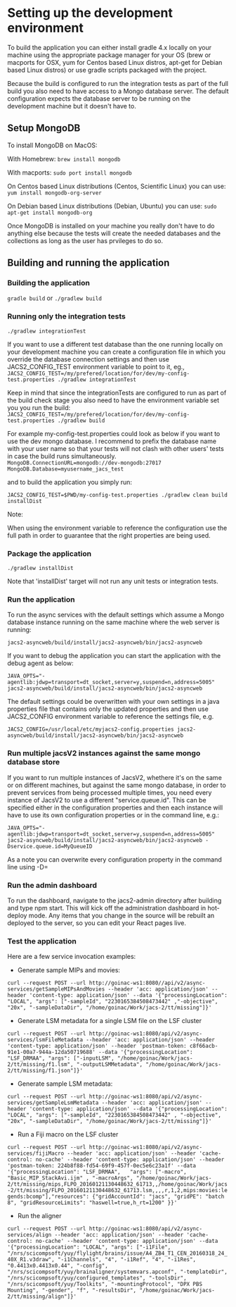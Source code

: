 # Setting up the development environment

To build the application you can either install gradle 4.x locally on your machine using the appropriate package manager for your OS
(brew or macports for OSX, yum for Centos based Linux distros, apt-get for Debian based Linux distros) or use gradle scripts packaged
with the project.

Because the build is configured to run the integration tests as part of the full build you also need to have access to a Mongo
database server. The default configuration expects the database server to be running on the development machine but it doesn't have to.

## Setup MongoDB

To install MongoDB on MacOS:

With Homebrew:
`brew install mongodb`

With macports:
`sudo port install mongodb`

On Centos based Linux distributions (Centos, Scientific Linux) you can use:
`yum install mongodb-org-server`

On Debian based Linux distributions (Debian, Ubuntu) you can use:
`sudo apt-get install mongodb-org`

Once MongoDB is installed on your machine you really don't have to do anything else because the tests will create the needed databases and
the collections as long as the user has prvileges to do so.

## Building and running the application

### Building the application

`gradle build`
or
`./gradlew build`

### Running only the integration tests

`./gradlew integrationTest`

If you want to use a different test database than the one running locally on your development machine you can create a configuration file
in which you override the database connection settings and then use JACS2_CONFIG_TEST environment variable to point to it, eg.,
`JACS2_CONFIG_TEST=/my/prefered/location/for/dev/my-config-test.properties ./gradlew integrationTest`

Keep in mind that since the integrationTests are configured to run as part of the build check stage you also need to have the environment variable
set you you run the build:
`JACS2_CONFIG_TEST=/my/prefered/location/for/dev/my-config-test.properties ./gradlew build`

For example my-config-test.properties could look as below if you want to use the dev mongo database. I recommend to prefix the database name with your
user name so that your tests will not clash with other users' tests in case the build runs simultaneously.
`
MongoDB.ConnectionURL=mongodb://dev-mongodb:27017
MongoDB.Database=myusername_jacs_test
`

and to build the application you simply run:

`JACS2_CONFIG_TEST=$PWD/my-config-test.properties ./gradlew clean build installDist`

Note:

When using the environment variable to reference the configuration use the full path in order to guarantee that the right properties are being used.

### Package the application

`./gradlew installDist`

Note that 'installDist' target will not run any unit tests or integration tests.

### Run the application

To run the async services with the default settings which assume a Mongo database instance running on the same machine where the web server is running:

`jacs2-asyncweb/build/install/jacs2-asyncweb/bin/jacs2-asyncweb`

If you want to debug the application you can start the application with the debug agent as below:

`JAVA_OPTS="-agentlib:jdwp=transport=dt_socket,server=y,suspend=n,address=5005" jacs2-asyncweb/build/install/jacs2-asyncweb/bin/jacs2-asyncweb`

The default settings could be overwritten with your own settings in a java properties file that contains only the updated properties
and then use JACS2_CONFIG environment variable to reference the settings file, e.g.

`JACS2_CONFIG=/usr/local/etc/myjacs2-config.properties jacs2-asyncweb/build/install/jacs2-asyncweb/bin/jacs2-asyncweb`

### Run multiple jacsV2 instances against the same mongo database store

If you want to run multiple instances of JacsV2, whethere it's on the same or on different machines, but against the same mongo database, in order to prevent
services from being processed multiple times, you need every instance of JacsV2 to use a different "service.queue.id". This can be specified either in the configuration
properties and then each instance will have to use its own configuration properties or in the command line, e.g.:

`JAVA_OPTS="-agentlib:jdwp=transport=dt_socket,server=y,suspend=n,address=5005" jacs2-asyncweb/build/install/jacs2-asyncweb/bin/jacs2-asyncweb -Dservice.queue.id=MyQueueID`

As a note you can overwrite every configuration property in the command line using -D<propertyName>=<value>

### Run the admin dashboard

To run the dashboard, navigate to the jacs2-admin directory after building and type npm start.  This will kick off the administration dashboard in hot-deploy mode.
Any items that you change in the source will be rebuilt an deployed to the server, so you can edit your React pages live.

### Test the application

Here are a few service invocation examples:

* Generate sample MIPs and movies:

`
curl --request POST --url http://goinac-ws1:8080//api/v2/async-services/getSampleMIPsAndMovies --header 'acc: application/json' --header 'content-type: application/json' --data '{"processingLocation": "LOCAL", "args": ["-sampleId", "2230165384508473442" ,"-objective", "20x", "-sampleDataDir", "/home/goinac/Work/jacs-2/tt/missing"]}'
`

* Generate LSM metadata for a single LSM file on the LSF cluster

`
curl --request POST --url http://goinac-ws1:8080/api/v2/async-services/lsmFileMetadata --header 'acc: application/json' --header 'content-type: application/json' --header 'postman-token: c8f66acb-91e1-00a7-944a-12da50719688' --data '{"processingLocation": "LSF_DRMAA", "args": ["-inputLSM", "/home/goinac/Work/jacs-2/tt/missing/f1.lsm", "-outputLSMMetadata", "/home/goinac/Work/jacs-2/tt/missing/f1.json"]}'
`

* Generate sample LSM metadata:

`
curl --request POST --url http://goinac-ws1:8080/api/v2/async-services/getSampleLsmMetadata --header 'acc: application/json' --header 'content-type: application/json' --data '{"processingLocation": "LOCAL", "args": ["-sampleId", "2230165384508473442" , "-objective", "20x", "-sampleDataDir", "/home/goinac/Work/jacs-2/tt/missing"]}'
`

* Run a Fiji macro on the LSF cluster

`
curl --request POST --url http://goinac-ws1:8080/api/v2/async-services/fijiMacro --header 'acc: application/json' --header 'cache-control: no-cache' --header 'content-type: application/json' --header 'postman-token: 224b8f88-fd54-69f9-457f-0ec5e6c23a1f' --data '{"processingLocation": "LSF_DRMAA",	"args": ["-macro", "Basic_MIP_StackAvi.ijm" , "-macroArgs", "/home/goinac/Work/jacs-2/tt/missing/mips,FLPO_20160121130448632_61713,,/home/goinac/Work/jacs-2/tt/missing/FLPO_20160121130448632_61713.lsm,,,,r,1,2,mips:movies:legends:bcomp"],"resources": {"gridAccountId": "jacs", "gridPE": "batch 8", "gridResourceLimits": "haswell=true,h_rt=1200" }}'
`

* Run the aligner

`
curl --request POST --url http://goinac-ws1:8080/api/v2/async-services/align --header 'acc: application/json' --header 'cache-control: no-cache' --header 'content-type: application/json' --data '{"processingLocation": "LOCAL", "args": ["-i1File", "/nrs/scicompsoft/yuy/flylight/brains/issue/A4_ZB4_T1_CEN_20160318_24_40X_R1.v3draw", "-i1Channels", "4", "-i1Ref", "4", "-i1Res", "0.4413x0.4413x0.44", "-config", "/nrs/scicompsoft/yuy/brainaligner/systemvars.apconf", "-templateDir", "/nrs/scicompsoft/yuy/configured_templates", "-toolsDir", "/nrs/scicompsoft/yuy/Toolkits", "-mountingProtocol", "DPX PBS Mounting", "-gender", "f", "-resultsDir", "/home/goinac/Work/jacs-2/tt/missing/align"]}'
`



